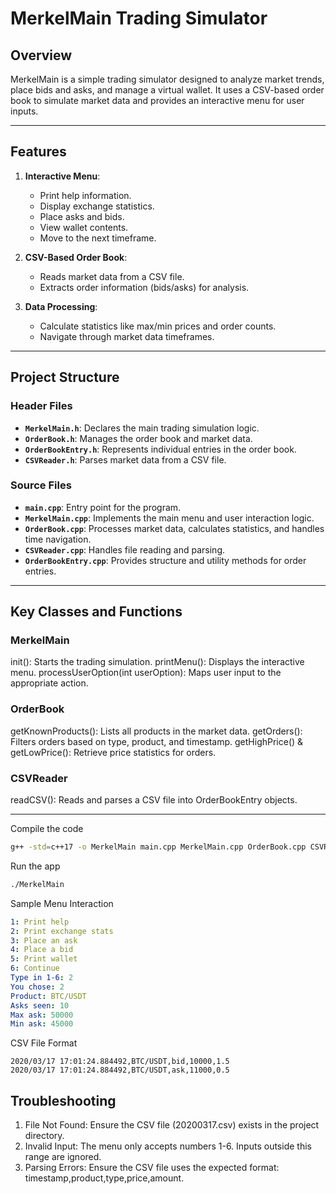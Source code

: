 # MerkelMain Trading Simulator

## Overview
MerkelMain is a simple trading simulator designed to analyze market trends, place bids and asks, and manage a virtual wallet. It uses a CSV-based order book to simulate market data and provides an interactive menu for user inputs.

---

## Features
1. **Interactive Menu**:
   - Print help information.
   - Display exchange statistics.
   - Place asks and bids.
   - View wallet contents.
   - Move to the next timeframe.

2. **CSV-Based Order Book**:
   - Reads market data from a CSV file.
   - Extracts order information (bids/asks) for analysis.

3. **Data Processing**:
   - Calculate statistics like max/min prices and order counts.
   - Navigate through market data timeframes.

---

## Project Structure

### Header Files
- **`MerkelMain.h`**: Declares the main trading simulation logic.
- **`OrderBook.h`**: Manages the order book and market data.
- **`OrderBookEntry.h`**: Represents individual entries in the order book.
- **`CSVReader.h`**: Parses market data from a CSV file.

### Source Files
- **`main.cpp`**: Entry point for the program.
- **`MerkelMain.cpp`**: Implements the main menu and user interaction logic.
- **`OrderBook.cpp`**: Processes market data, calculates statistics, and handles time navigation.
- **`CSVReader.cpp`**: Handles file reading and parsing.
- **`OrderBookEntry.cpp`**: Provides structure and utility methods for order entries.

---
## Key Classes and Functions
### MerkelMain
init(): Starts the trading simulation.
printMenu(): Displays the interactive menu.
processUserOption(int userOption): Maps user input to the appropriate action.
### OrderBook
getKnownProducts(): Lists all products in the market data.
getOrders(): Filters orders based on type, product, and timestamp.
getHighPrice() & getLowPrice(): Retrieve price statistics for orders.
### CSVReader
readCSV(): Reads and parses a CSV file into OrderBookEntry objects.

---

Compile the code
```bash
g++ -std=c++17 -o MerkelMain main.cpp MerkelMain.cpp OrderBook.cpp CSVReader.cpp OrderBookEntry.cpp
```
Run the app
```bash
./MerkelMain
```

Sample Menu Interaction
```yaml
1: Print help
2: Print exchange stats
3: Place an ask
4: Place a bid
5: Print wallet
6: Continue
Type in 1-6: 2
You chose: 2
Product: BTC/USDT
Asks seen: 10
Max ask: 50000
Min ask: 45000
```
CSV File Format
```csv
2020/03/17 17:01:24.884492,BTC/USDT,bid,10000,1.5
2020/03/17 17:01:24.884492,BTC/USDT,ask,11000,0.5
```

## Troubleshooting
1. File Not Found: Ensure the CSV file (20200317.csv) exists in the project directory.
2. Invalid Input: The menu only accepts numbers 1-6. Inputs outside this range are ignored.
3. Parsing Errors: Ensure the CSV file uses the expected format: timestamp,product,type,price,amount.


